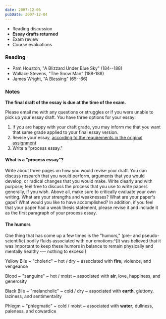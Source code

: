 ```yaml
---
date: 2007-12-06
pubDate: 2007-12-04
---
```


* Reading discussion
* **Essay drafts returned**
* Exam review
* Course evaluations

### Reading

* Pam Houston, "A Blizzard Under Blue Sky" (184--188)
* Wallace Stevens, "The Snow Man" (188-189)
* James Wright, "A Blessing" (65--66)

### Notes

**The final draft of the essay is due at the time of the exam.**

Please email me with any questions or struggles or if you were unable to pick up your essay draft. You have three options for your essay:

1. If you are happy with your draft grade, you may inform me that you want that same grade applied to your final essay version.
2. Revise your essay, [according to the requirements in the original assignment](/was/teaching/nature-literature/essay)
3. Write a "process essay."

#### What is a "process essay"?

Write about three pages on how you would revise your draft. You can discuss research that you would perform, arguments that you would develop, or radical changes that you would make. Write clearly and with purpose; feel free to discuss the process that you use to write papers generally, if you wish. Above all, make sure to critically evaluate your own writing. What are your strengths and weaknesses? What are your paper's gaps? What would you like to have accomplished? In addition, if you feel that your paper had a weak thesis statement, please revise it and include it as the first paragraph of your process essay.

#### The humors

One thing that has come up a few times is the "humors," (pre- and pseudo-scientific) bodily fluids associated with our emotions:^[It was believed that it was important to keep these humors in balance to remain physically and mentally healthy --- nothing to excess!]

Yellow Bile
  ~ "choleric"
  ~ hot / dry
  ~ associated with **fire**, violence, and vengeance

Blood
  ~ "sanguine"
  ~ hot / moist
  ~ associated with **air**, love, happiness, and generosity

Black Bile
  ~ "melancholic"
  ~ cold / dry
  ~ associated with **earth**, gluttony, laziness, and sentimentality

Phlegm
  ~ "phlegmatic"
  ~ cold / moist
  ~ associated with **water**, dullness, paleness, and cowardice
